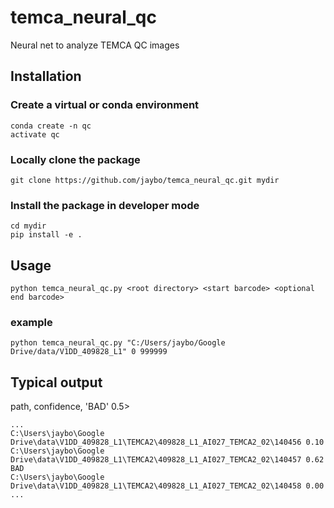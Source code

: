 # temca_neural_qc

Neural net to analyze TEMCA QC images


## Installation

### Create a virtual or conda environment

    conda create -n qc
    activate qc

### Locally clone the package

    git clone https://github.com/jaybo/temca_neural_qc.git mydir

    
### Install the package in developer mode

    cd mydir
    pip install -e .

## Usage

    python temca_neural_qc.py <root directory> <start barcode> <optional end barcode>

### example

    python temca_neural_qc.py "C:/Users/jaybo/Google Drive/data/V1DD_409828_L1" 0 999999

## Typical output

path, confidence, 'BAD' <if confidence > 0.5>

    ...
    C:\Users\jaybo\Google Drive\data\V1DD_409828_L1\TEMCA2\409828_L1_AI027_TEMCA2_02\140456 0.10
    C:\Users\jaybo\Google Drive\data\V1DD_409828_L1\TEMCA2\409828_L1_AI027_TEMCA2_02\140457 0.62 BAD
    C:\Users\jaybo\Google Drive\data\V1DD_409828_L1\TEMCA2\409828_L1_AI027_TEMCA2_02\140458 0.00
    ...
